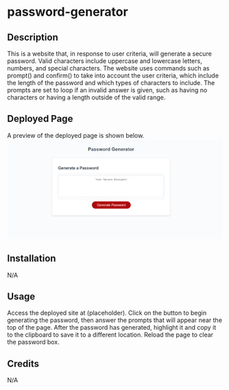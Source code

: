 # password-generator

## Description

This is a website that, in response to user criteria, will generate a secure password. Valid characters include uppercase and lowercase letters, numbers, and special characters. The website uses commands such as prompt() and confirm() to take into account the user criteria, which include the length of the password and which types of characters to include. The prompts are set to loop if an invalid answer is given, such as having no characters or having a length outside of the valid range.

## Deployed Page
A preview of the deployed page is shown below.
<img src = "./assets/deployedpage.png" alt = "An image of the deployed password generator site" />

## Installation
N/A

## Usage
Access the deployed site at (placeholder). Click on the button to begin generating the password, then answer the prompts that will appear near the top of the page. After the password has generated, highlight it and copy it to the clipboard to save it to a different location. Reload the page to clear the password box.

## Credits
N/A
